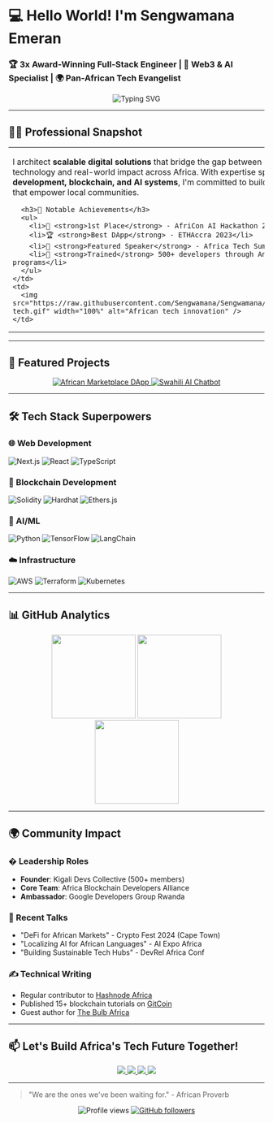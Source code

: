 # 💻 Hello World! I'm Sengwamana Emeran
### 🏆 3x Award-Winning Full-Stack Engineer | 🚀 Web3 & AI Specialist | 🌍 Pan-African Tech Evangelist

<div align="center">
  <img src="https://readme-typing-svg.demolab.com?font=Fira+Code&pause=1000&color=22D3EE&width=435&lines=Building+the+Future+of+African+Tech;From+Ideation+to+Production;Open-Source+Advocate;Community+Builder;Blockchain+Enthusiast" alt="Typing SVG" />
</div>

---

## 🧑‍💻 Professional Snapshot

<table>
  <tr>
    <td width="65%">
      <p>
        I architect <strong>scalable digital solutions</strong> that bridge the gap between cutting-edge technology and real-world impact across Africa. With expertise spanning <strong>full-stack development, blockchain, and AI systems</strong>, I'm committed to building tech ecosystems that empower local communities.
      </p>
      
      <h3>🏅 Notable Achievements</h3>
      <ul>
        <li>🥇 <strong>1st Place</strong> - AfriCon AI Hackathon 2024 (Nairobi)</li>
        <li>🏆 <strong>Best DApp</strong> - ETHAccra 2023</li>
        <li>📢 <strong>Featured Speaker</strong> - Africa Tech Summit 2024</li>
        <li>🌱 <strong>Trained</strong> 500+ developers through Andela/ALX programs</li>
      </ul>
    </td>
    <td>
      <img src="https://raw.githubusercontent.com/Sengwamana/Sengwamana/main/assets/african-tech.gif" width="100%" alt="African tech innovation" />
    </td>
  </tr>
</table>

---

## 🚀 Featured Projects

<div align="center">
  <a href="https://github.com/Sengwamana/African-Marketplace-DApp">
    <img src="https://github-readme-stats.vercel.app/api/pin/?username=Sengwamana&repo=African-Marketplace-DApp&theme=nightowl&show_owner=true" alt="African Marketplace DApp"/>
  </a>
  <a href="https://github.com/Sengwamana/Swahili-AI-Chatbot">
    <img src="https://github-readme-stats.vercel.app/api/pin/?username=Sengwamana&repo=Swahili-AI-Chatbot&theme=nightowl&show_owner=true" alt="Swahili AI Chatbot"/>
  </a>
</div>

---

## 🛠 Tech Stack Superpowers

### 🌐 Web Development
![Next.js](https://img.shields.io/badge/Next.js-000000?style=for-the-badge&logo=nextdotjs&logoColor=white)
![React](https://img.shields.io/badge/React-20232A?style=for-the-badge&logo=react&logoColor=61DAFB)
![TypeScript](https://img.shields.io/badge/TypeScript-3178C6?style=for-the-badge&logo=typescript&logoColor=white)

### 🔗 Blockchain Development
![Solidity](https://img.shields.io/badge/Solidity-363636?style=for-the-badge&logo=solidity&logoColor=white)
![Hardhat](https://img.shields.io/badge/Hardhat-FFF100?style=for-the-badge&logoColor=000)
![Ethers.js](https://img.shields.io/badge/Ethers.js-3C3C3D?style=for-the-badge)

### 🤖 AI/ML
![Python](https://img.shields.io/badge/Python-3776AB?style=for-the-badge&logo=python&logoColor=white)
![TensorFlow](https://img.shields.io/badge/TensorFlow-FF6F00?style=for-the-badge&logo=tensorflow&logoColor=white)
![LangChain](https://img.shields.io/badge/LangChain-00A67E?style=for-the-badge)

### ☁️ Infrastructure
![AWS](https://img.shields.io/badge/AWS-232F3E?style=for-the-badge&logo=amazonaws&logoColor=white)
![Terraform](https://img.shields.io/badge/Terraform-7B42BC?style=for-the-badge&logo=terraform&logoColor=white)
![Kubernetes](https://img.shields.io/badge/Kubernetes-326CE5?style=for-the-badge&logo=kubernetes&logoColor=white)

---

## 📊 GitHub Analytics

<div align="center">
  <img height="165em" src="https://github-readme-stats.vercel.app/api?username=Sengwamana&show_icons=true&theme=nightowl&include_all_commits=true&count_private=true&hide_border=true"/>
  <img height="165em" src="https://github-readme-stats.vercel.app/api/top-langs/?username=Sengwamana&layout=compact&langs_count=8&theme=nightowl&hide_border=true"/>
</div>

<div align="center">
  <img height="165em" src="https://github-readme-streak-stats.herokuapp.com/?user=Sengwamana&theme=nightowl&hide_border=true"/>
</div>

---

## 🌍 Community Impact

### � Leadership Roles
- **Founder**: Kigali Devs Collective (500+ members)
- **Core Team**: Africa Blockchain Developers Alliance
- **Ambassador**: Google Developers Group Rwanda

### 📢 Recent Talks
- "DeFi for African Markets" - Crypto Fest 2024 (Cape Town)
- "Localizing AI for African Languages" - AI Expo Africa
- "Building Sustainable Tech Hubs" - DevRel Africa Conf

### ✍️ Technical Writing
- Regular contributor to [Hashnode Africa](https://africa.hashnode.com)
- Published 15+ blockchain tutorials on [GitCoin](https://gitcoin.co)
- Guest author for [The Bulb Africa](https://thebulb.africa)

---

## 📫 Let's Build Africa's Tech Future Together!

<div align="center">
  <a href="https://twitter.com/Amalon_Post">
    <img src="https://img.shields.io/badge/Twitter-1DA1F2?style=for-the-badge&logo=twitter&logoColor=white"/>
  </a>
  <a href="https://www.linkedin.com/in/sengwa-emeran-220102317/">
    <img src="https://img.shields.io/badge/LinkedIn-0077B5?style=for-the-badge&logo=linkedin&logoColor=white"/>
  </a>
  <a href="mailto:sengwa@example.com">
    <img src="https://img.shields.io/badge/Email-D14836?style=for-the-badge&logo=gmail&logoColor=white"/>
  </a>
  <a href="https://sengwamana.dev">
    <img src="https://img.shields.io/badge/Portfolio-000000?style=for-the-badge&logo=about.me&logoColor=white"/>
  </a>
</div>

---

> "We are the ones we've been waiting for." - African Proverb

<div align="center">
  <img src="https://komarev.com/ghpvc/?username=Sengwamana&label=PROFILE+VIEWS&color=blueviolet&style=flat-square" alt="Profile views"/> 
  <a href="https://github.com/Sengwamana?tab=followers">
    <img src="https://img.shields.io/github/followers/Sengwamana?label=FOLLOW&style=social" alt="GitHub followers"/>
  </a>
</div>
